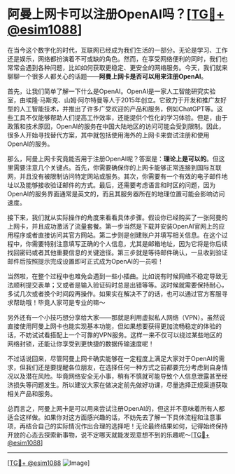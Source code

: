 # 阿曼上网卡可以注册OpenAI吗？[[TG💪+ @esim1088](https://t.me/s/esim1088)]

在当今这个数字化的时代，互联网已经成为我们生活的一部分。无论是学习、工作还是娱乐，网络都扮演着不可或缺的角色。然而，在享受网络便利的同时，我们也常常会遇到各种问题，比如如何获取更稳定、更安全的网络服务。今天，我们就来聊聊一个很多人都关心的话题——**阿曼上网卡是否可以用来注册OpenAI**。

首先，让我们简单了解一下什么是OpenAI。OpenAI是一家人工智能研究实验室，由埃隆·马斯克、山姆·阿尔特曼等人于2015年创立。它致力于开发和推广友好型的人工智能技术，并推出了许多广受欢迎的产品和服务，例如ChatGPT等。这些工具不仅能够帮助人们提高工作效率，还能提供个性化的学习体验。但是，由于政策和技术原因，OpenAI的服务在中国大陆地区的访问可能会受到限制。因此，很多人开始寻找替代方案，其中就包括使用海外的上网卡来尝试注册和使用OpenAI的服务。

那么，阿曼上网卡究竟能否用于注册OpenAI呢？答案是：**理论上是可以的**。但这里需要注意几个关键点。首先，你需要确保你的上网卡能够正常连接到国际互联网，并且没有被限制访问特定网站或服务。其次，你需要有一个有效的电子邮件地址以及能够接收验证邮件的方式。最后，还需要考虑语言和时区的问题，因为OpenAI的服务界面通常是英文的，而且其服务器所在的地理位置可能会影响访问速度。

接下来，我们就从实际操作的角度来看看具体步骤。假设你已经购买了一张阿曼的上网卡，并且成功激活了流量套餐。第一步当然是下载并安装OpenAI官网上的应用程序或者直接访问其官方网站。第二步则是创建账户并填写相关信息。在这个过程中，你需要特别注意填写正确的个人信息，尤其是邮箱地址，因为它将是你后续找回密码或者其他重要信息的关键途径。第三步就是等待邮件确认，一旦收到验证邮件后按照提示完成设置即可正式成为OpenAI的一员啦！

当然啦，在整个过程中也难免会遇到一些小插曲。比如说有时候网络不稳定导致无法顺利提交表单；又或者是输入验证码时总是出错等等。这时候就需要保持耐心，多试几次或者换个时间段再操作。如果实在解决不了的话，也可以通过官方客服寻求帮助哦！毕竟人家可是专业的嘛～

另外还有一个小技巧想分享给大家——那就是利用虚拟私人网络（VPN）。虽然说直接使用阿曼上网卡也能实现基本功能，但如果想要获得更加流畅稳定的体验的话，不妨试试看搭配上一个可靠的VPN服务。这样一来不仅可以绕过某些地区的网络封锁，还能让你享受到更快捷的数据传输速度呢！

不过话说回来，尽管阿曼上网卡确实能够在一定程度上满足大家对于OpenAI的需求，但我们还是要提醒各位朋友，在选择任何一种方式之前都要充分考虑到自身情况以及潜在风险。毕竟网络安全无小事，稍有不慎就可能导致个人信息泄露甚至经济损失等问题发生。所以建议大家在做决定前先做好功课，尽量选择正规渠道获取相关产品和服务。

总而言之，阿曼上网卡是可以用来尝试注册OpenAI的，但这并不意味着所有人都适合这样做。如果你对这方面感兴趣的话，不妨先去了解一下具体流程和注意事项，再结合自己的实际情况作出合理的选择吧！无论最终结果如何，记得始终保持开放的心态去探索新事物，说不定哪天就能发现意想不到的乐趣呢～[[TG💪+ @esim1088](https://t.me/s/esim1088)]

---

[[TG💪+ @esim1088](https://t.me/s/esim1088) ![Image](https://i.postimg.cc/4NQfJmqS/Snipaste-2025-05-13-00-14-12.png)]